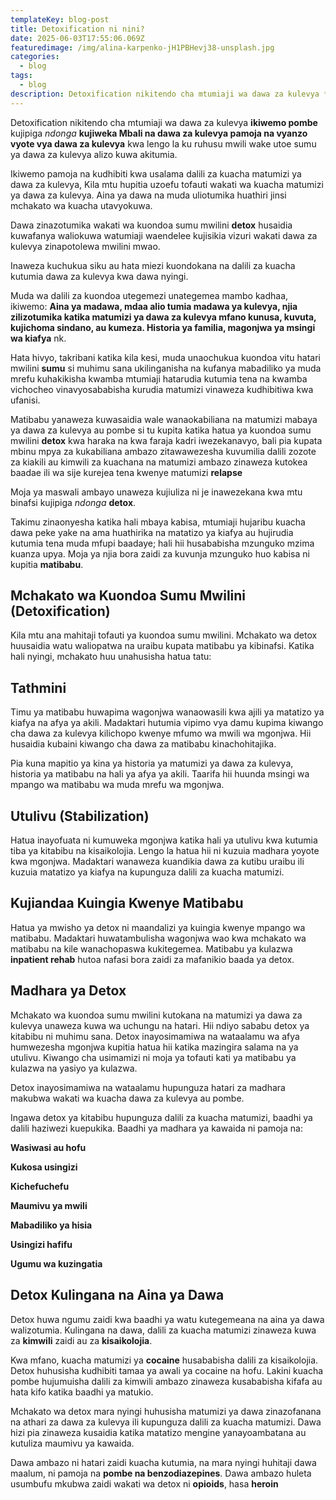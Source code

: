 ```yaml
---
templateKey: blog-post
title: Detoxification ni nini? 
date: 2025-06-03T17:55:06.069Z
featuredimage: /img/alina-karpenko-jH1PBHevj38-unsplash.jpg
categories:
  - blog
tags:
  - blog
description: Detoxification nikitendo cha mtumiaji wa dawa za kulevya **ikiwemo pombe** kujipiga *ndonga* **kujiweka Mbali na dawa za kulevya pamoja na vyanzo vyote vya dawa za kulevya** kwa lengo la ku ruhusu mwili wake utoe sumu ya dawa za kulevya alizo kuwa akitumia.
---
```


Detoxification nikitendo cha mtumiaji wa dawa za kulevya **ikiwemo pombe** kujipiga *ndonga* **kujiweka Mbali na dawa za kulevya pamoja na vyanzo vyote vya dawa za kulevya** kwa lengo la ku ruhusu mwili wake utoe sumu ya dawa za kulevya alizo kuwa akitumia.

Ikiwemo pamoja na kudhibiti kwa usalama dalili za kuacha matumizi ya dawa za kulevya, Kila mtu hupitia uzoefu tofauti wakati wa kuacha matumizi ya dawa za kulevya. Aina ya dawa na muda uliotumika huathiri jinsi mchakato wa kuacha utavyokuwa.


Dawa zinazotumika wakati wa kuondoa sumu mwilini **detox** husaidia kuwafanya waliokuwa watumiaji waendelee kujisikia vizuri wakati dawa za kulevya zinapotolewa mwilini mwao.

Inaweza kuchukua siku au hata miezi kuondokana na dalili za kuacha kutumia dawa za kulevya kwa dawa nyingi. 

Muda wa dalili za kuondoa utegemezi unategemea mambo kadhaa, ikiwemo:
**Aina ya madawa, mdaa alio tumia madawa ya kulevya, njia zilizotumika katika matumizi ya dawa za kulevya mfano kunusa, kuvuta, kujichoma sindano, au kumeza. Historia ya familia, magonjwa ya msingi wa kiafya** nk.

Hata hivyo, takribani katika kila kesi, muda unaochukua kuondoa vitu hatari mwilini **sumu** si muhimu sana ukilinganisha na kufanya mabadiliko ya muda mrefu kuhakikisha kwamba mtumiaji hatarudia kutumia tena na kwamba vichocheo vinavyosababisha kurudia matumizi vinaweza kudhibitiwa kwa ufanisi.

Matibabu yanaweza kuwasaidia wale wanaokabiliana na matumizi mabaya ya dawa za kulevya au pombe si tu kupita katika hatua ya kuondoa sumu mwilini **detox**  kwa haraka na kwa faraja kadri iwezekanavyo, bali pia kupata mbinu mpya za kukabiliana ambazo zitawawezesha kuvumilia dalili zozote za kiakili au kimwili za kuachana na matumizi ambazo zinaweza kutokea baadae ili wa sije kurejea tena kwenye matumizi **relapse**

Moja ya maswali ambayo unaweza kujiuliza ni je inawezekana kwa mtu binafsi kujipiga *ndonga* **detox**. 

Takimu zinaonyesha katika hali mbaya kabisa, mtumiaji hujaribu kuacha dawa peke yake na ama huathirika na matatizo ya kiafya au hujirudia kutumia tena muda mfupi baadaye; hali hii husababisha mzunguko mzima kuanza upya. Moja ya njia bora zaidi za kuvunja mzunguko huo kabisa ni kupitia **matibabu**.

## Mchakato wa Kuondoa Sumu Mwilini (Detoxification)

Kila mtu ana mahitaji tofauti ya kuondoa sumu mwilini. Mchakato wa detox huusaidia watu waliopatwa na uraibu kupata matibabu ya kibinafsi. Katika hali nyingi, mchakato huu unahusisha hatua tatu:

## Tathmini

Timu ya matibabu huwapima wagonjwa wanaowasili kwa ajili ya matatizo ya kiafya na afya ya akili. Madaktari hutumia vipimo vya damu kupima kiwango cha dawa za kulevya kilichopo kwenye mfumo wa mwili wa mgonjwa. Hii husaidia kubaini kiwango cha dawa za matibabu kinachohitajika.

Pia kuna mapitio ya kina ya historia ya matumizi ya dawa za kulevya, historia ya matibabu na hali ya afya ya akili. Taarifa hii huunda msingi wa mpango wa matibabu wa muda mrefu wa mgonjwa.

## Utulivu (Stabilization)

Hatua inayofuata ni kumuweka mgonjwa katika hali ya utulivu kwa kutumia tiba ya kitabibu na kisaikolojia. Lengo la hatua hii ni kuzuia madhara yoyote kwa mgonjwa. Madaktari wanaweza kuandikia dawa za kutibu uraibu ili kuzuia matatizo ya kiafya na kupunguza dalili za kuacha matumizi.

## Kujiandaa Kuingia Kwenye Matibabu

Hatua ya mwisho ya detox ni maandalizi ya kuingia kwenye mpango wa matibabu. Madaktari huwatambulisha wagonjwa wao kwa mchakato wa matibabu na kile wanachopaswa kukitegemea. Matibabu ya kulazwa **inpatient rehab** hutoa nafasi bora zaidi za mafanikio baada ya detox.

## Madhara ya Detox

Mchakato wa kuondoa sumu mwilini kutokana na matumizi ya dawa za kulevya unaweza kuwa wa uchungu na hatari. Hii ndiyo sababu detox ya kitabibu ni muhimu sana. Detox inayosimamiwa na wataalamu wa afya humwezesha mgonjwa kupitia hatua hii katika mazingira salama na ya utulivu. Kiwango cha usimamizi ni moja ya tofauti kati ya matibabu ya kulazwa na yasiyo ya kulazwa.

Detox inayosimamiwa na wataalamu hupunguza hatari za madhara makubwa wakati wa kuacha dawa za kulevya au pombe.

Ingawa detox ya kitabibu hupunguza dalili za kuacha matumizi, baadhi ya dalili haziwezi kuepukika. Baadhi ya madhara ya kawaida ni pamoja na:

**Wasiwasi au hofu**

**Kukosa usingizi**

**Kichefuchefu**

**Maumivu ya mwili**

**Mabadiliko ya hisia**

**Usingizi hafifu**

**Ugumu wa kuzingatia**

## Detox Kulingana na Aina ya Dawa

Detox huwa ngumu zaidi kwa baadhi ya watu kutegemeana na aina ya dawa walizotumia. Kulingana na dawa, dalili za kuacha matumizi zinaweza kuwa za **kimwili** zaidi au za **kisaikolojia**.

Kwa mfano, kuacha matumizi ya **cocaine** husababisha dalili za kisaikolojia. Detox huhusisha kudhibiti tamaa ya awali ya cocaine na hofu. Lakini kuacha pombe hujumuisha dalili za kimwili ambazo zinaweza kusababisha kifafa au hata kifo katika baadhi ya matukio.

Mchakato wa detox mara nyingi huhusisha matumizi ya dawa zinazofanana na athari za dawa za kulevya ili kupunguza dalili za kuacha matumizi. Dawa hizi pia zinaweza kusaidia katika matatizo mengine yanayoambatana au kutuliza maumivu ya kawaida.

Dawa ambazo ni hatari zaidi kuacha kutumia, na mara nyingi huhitaji dawa maalum, ni pamoja na **pombe na benzodiazepines**. Dawa ambazo huleta usumbufu mkubwa zaidi wakati wa detox ni **opioids**, hasa **heroin**






